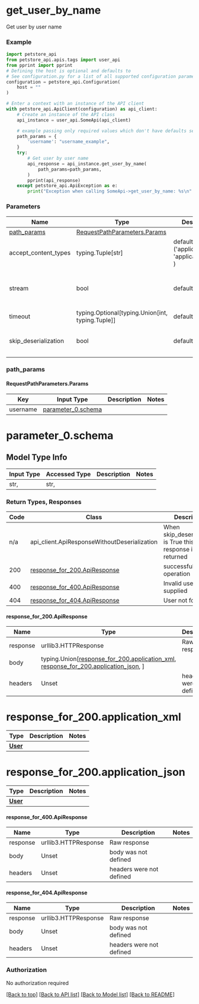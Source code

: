 # **get_user_by_name**
<a name="get_user_by_name"></a>

Get user by user name

### Example

```python
import petstore_api
from petstore_api.apis.tags import user_api
from pprint import pprint
# Defining the host is optional and defaults to 
# See configuration.py for a list of all supported configuration parameters.
configuration = petstore_api.Configuration(
    host = ""
)

# Enter a context with an instance of the API client
with petstore_api.ApiClient(configuration) as api_client:
    # Create an instance of the API class
    api_instance = user_api.SomeApi(api_client)

    # example passing only required values which don't have defaults set
    path_params = {
        'username': "username_example",
    }
    try:
        # Get user by user name
        api_response = api_instance.get_user_by_name(
            path_params=path_params,
        )
        pprint(api_response)
    except petstore_api.ApiException as e:
        print("Exception when calling SomeApi->get_user_by_name: %s\n" % e)
```
### Parameters

Name | Type | Description  | Notes
------------- | ------------- | ------------- | -------------
[path_params](#get_user_by_name.RequestPathParameters) | [RequestPathParameters.Params](#get_user_by_name.RequestPathParameters.Params) | |
accept_content_types | typing.Tuple[str] | default is ('application/xml', 'application/json', ) | Tells the server the content type(s) that are accepted by the client
stream | bool | default is False | if True then the response.content will be streamed and loaded from a file like object. When downloading a file, set this to True to force the code to deserialize the content to a FileSchema file
timeout | typing.Optional[typing.Union[int, typing.Tuple]] | default is None | the timeout used by the rest client
skip_deserialization | bool | default is False | when True, headers and body will be unset and an instance of api_client.ApiResponseWithoutDeserialization will be returned

### <a id="get_user_by_name.RequestPathParameters" >path_params</a>
#### <a id="get_user_by_name.RequestPathParameters.Params" >RequestPathParameters.Params</a>

Key | Input Type | Description  | Notes
------------- | ------------- | ------------- | -------------
username | [parameter_0.schema](#get_user_by_name.parameter_0.schema) | | 

# <a id="get_user_by_name.parameter_0.schema" >parameter_0.schema</a>

## Model Type Info
Input Type | Accessed Type | Description | Notes
------------ | ------------- | ------------- | -------------
str,  | str,  |  | 

### Return Types, Responses

Code | Class | Description
------------- | ------------- | -------------
n/a | api_client.ApiResponseWithoutDeserialization | When skip_deserialization is True this response is returned
200 | [response_for_200.ApiResponse](#get_user_by_name.response_for_200.ApiResponse) | successful operation
400 | [response_for_400.ApiResponse](#get_user_by_name.response_for_400.ApiResponse) | Invalid username supplied
404 | [response_for_404.ApiResponse](#get_user_by_name.response_for_404.ApiResponse) | User not found

#### <a id="get_user_by_name.response_for_200.ApiResponse" >response_for_200.ApiResponse</a>
Name | Type | Description  | Notes
------------- | ------------- | ------------- | -------------
response | urllib3.HTTPResponse | Raw response |
body | typing.Union[[response_for_200.application_xml](#get_user_by_name.response_for_200.application_xml), [response_for_200.application_json](#get_user_by_name.response_for_200.application_json), ] |  |
headers | Unset | headers were not defined |

# <a id="get_user_by_name.response_for_200.application_xml" >response_for_200.application_xml</a>
Type | Description  | Notes
------------- | ------------- | -------------
[**User**](../../components/schema/user.User.md) |  | 


# <a id="get_user_by_name.response_for_200.application_json" >response_for_200.application_json</a>
Type | Description  | Notes
------------- | ------------- | -------------
[**User**](../../components/schema/user.User.md) |  | 


#### <a id="get_user_by_name.response_for_400.ApiResponse" >response_for_400.ApiResponse</a>
Name | Type | Description  | Notes
------------- | ------------- | ------------- | -------------
response | urllib3.HTTPResponse | Raw response |
body | Unset | body was not defined |
headers | Unset | headers were not defined |

#### <a id="get_user_by_name.response_for_404.ApiResponse" >response_for_404.ApiResponse</a>
Name | Type | Description  | Notes
------------- | ------------- | ------------- | -------------
response | urllib3.HTTPResponse | Raw response |
body | Unset | body was not defined |
headers | Unset | headers were not defined |

### Authorization

No authorization required

[[Back to top]](#__pageTop) [[Back to API list]](../../../README.md#documentation-for-api-endpoints) [[Back to Model list]](../../../README.md#documentation-for-models) [[Back to README]](../../../README.md)

